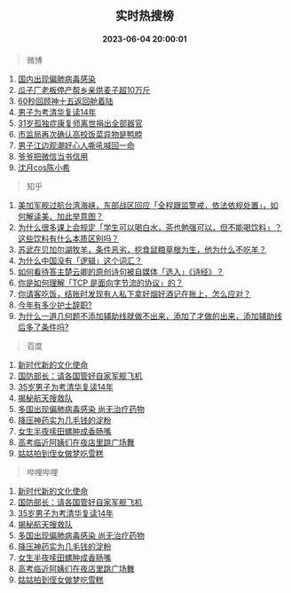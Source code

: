 <div align="center"><h2>实时热搜榜</h2><h4>2023-06-04 20:00:01</h4></div>

> 微博  

1. [国内出现偏肺病毒感染](https://s.weibo.com/weibo?q=%23%E5%9B%BD%E5%86%85%E5%87%BA%E7%8E%B0%E5%81%8F%E8%82%BA%E7%97%85%E6%AF%92%E6%84%9F%E6%9F%93%23&t=31&band_rank=1&Refer=top)<br />
2. [瓜子厂老板停产帮乡亲烘麦子超10万斤](https://s.weibo.com/weibo?q=%23%E7%93%9C%E5%AD%90%E5%8E%82%E8%80%81%E6%9D%BF%E5%81%9C%E4%BA%A7%E5%B8%AE%E4%B9%A1%E4%BA%B2%E7%83%98%E9%BA%A6%E5%AD%90%E8%B6%8510%E4%B8%87%E6%96%A4%23&t=31&band_rank=2&Refer=top)<br />
3. [60秒回顾神十五返回舱着陆](https://s.weibo.com/weibo?q=%2360%E7%A7%92%E5%9B%9E%E9%A1%BE%E7%A5%9E%E5%8D%81%E4%BA%94%E8%BF%94%E5%9B%9E%E8%88%B1%E7%9D%80%E9%99%86%23&t=31&band_rank=3&Refer=top)<br />
4. [男子为考清华复读14年](https://s.weibo.com/weibo?q=%23%E7%94%B7%E5%AD%90%E4%B8%BA%E8%80%83%E6%B8%85%E5%8D%8E%E5%A4%8D%E8%AF%BB14%E5%B9%B4%23&t=31&band_rank=4&Refer=top)<br />
5. [31岁孤独症康复师离世捐出全部器官](https://s.weibo.com/weibo?q=%2331%E5%B2%81%E5%AD%A4%E7%8B%AC%E7%97%87%E5%BA%B7%E5%A4%8D%E5%B8%88%E7%A6%BB%E4%B8%96%E6%8D%90%E5%87%BA%E5%85%A8%E9%83%A8%E5%99%A8%E5%AE%98%23&t=31&band_rank=5&Refer=top)<br />
6. [市监局再次确认高校饭菜异物是鸭脖](https://s.weibo.com/weibo?q=%23%E5%B8%82%E7%9B%91%E5%B1%80%E5%86%8D%E6%AC%A1%E7%A1%AE%E8%AE%A4%E9%AB%98%E6%A0%A1%E9%A5%AD%E8%8F%9C%E5%BC%82%E7%89%A9%E6%98%AF%E9%B8%AD%E8%84%96%23&t=31&band_rank=6&Refer=top)<br />
7. [男子江边观潮好心人嘶吼喊回一命](https://s.weibo.com/weibo?q=%23%E7%94%B7%E5%AD%90%E6%B1%9F%E8%BE%B9%E8%A7%82%E6%BD%AE%E5%A5%BD%E5%BF%83%E4%BA%BA%E5%98%B6%E5%90%BC%E5%96%8A%E5%9B%9E%E4%B8%80%E5%91%BD%23&t=31&band_rank=7&Refer=top)<br />
8. [爷爷把微信当书信用](https://s.weibo.com/weibo?q=%E7%88%B7%E7%88%B7%E6%8A%8A%E5%BE%AE%E4%BF%A1%E5%BD%93%E4%B9%A6%E4%BF%A1%E7%94%A8&t=31&band_rank=8&Refer=top)<br />
9. [沈月cos陈小希](https://s.weibo.com/weibo?q=%23%E6%B2%88%E6%9C%88cos%E9%99%88%E5%B0%8F%E5%B8%8C%23&t=31&band_rank=9&Refer=top)<br />

> 知乎  

1. [美加军舰过航台湾海峡，东部战区回应「全程跟监警戒，依法依规处置」，如何解读美、加此举意图？](https://www.zhihu.com/question/604645738)<br />
2. [为什么很多课上会规定「学生可以喝白水，茶也勉强可以，但不能喝饮料」？这些饮料有什么本质区别吗？](https://www.zhihu.com/question/601191918)<br />
3. [苏武在贝加尔湖牧羊，条件恶劣，挖食鼠粮草根为生，他为什么不吃羊？](https://www.zhihu.com/question/25483987)<br />
4. [为什么中国没有「逻辑」这个词汇？](https://www.zhihu.com/question/602626141)<br />
5. [如何看待答主楚云卿的原创诗句被自媒体「选入」《诗经》？](https://www.zhihu.com/question/604719253)<br />
6. [你是如何理解「TCP 是面向字节流的协议」的？](https://www.zhihu.com/question/602003556)<br />
7. [你请客吃饭，结账时发现有人私下拿好烟好酒记在账上，怎么应对？](https://www.zhihu.com/question/465991724)<br />
8. [今年有多少护士辞职?](https://www.zhihu.com/question/597224517)<br />
9. [为什么一道几何题不添加辅助线就做不出来，添加了才做的出来，添加辅助线后多了条件吗?](https://www.zhihu.com/question/600468143)<br />

> 百度  

1. [新时代新的文化使命](https://www.baidu.com/s?wd=%E6%96%B0%E6%97%B6%E4%BB%A3%E6%96%B0%E7%9A%84%E6%96%87%E5%8C%96%E4%BD%BF%E5%91%BD&sa=fyb_news&rsv_dl=fyb_news)<br />
2. [国防部长：请各国管好自家军舰飞机](https://www.baidu.com/s?wd=%E5%9B%BD%E9%98%B2%E9%83%A8%E9%95%BF%EF%BC%9A%E8%AF%B7%E5%90%84%E5%9B%BD%E7%AE%A1%E5%A5%BD%E8%87%AA%E5%AE%B6%E5%86%9B%E8%88%B0%E9%A3%9E%E6%9C%BA&sa=fyb_news&rsv_dl=fyb_news)<br />
3. [35岁男子为考清华复读14年](https://www.baidu.com/s?wd=35%E5%B2%81%E7%94%B7%E5%AD%90%E4%B8%BA%E8%80%83%E6%B8%85%E5%8D%8E%E5%A4%8D%E8%AF%BB14%E5%B9%B4&sa=fyb_news&rsv_dl=fyb_news)<br />
4. [揭秘航天搜救队](https://www.baidu.com/s?wd=%E6%8F%AD%E7%A7%98%E8%88%AA%E5%A4%A9%E6%90%9C%E6%95%91%E9%98%9F&sa=fyb_news&rsv_dl=fyb_news)<br />
5. [多国出现偏肺病毒感染 尚无治疗药物](https://www.baidu.com/s?wd=%E5%A4%9A%E5%9B%BD%E5%87%BA%E7%8E%B0%E5%81%8F%E8%82%BA%E7%97%85%E6%AF%92%E6%84%9F%E6%9F%93+%E5%B0%9A%E6%97%A0%E6%B2%BB%E7%96%97%E8%8D%AF%E7%89%A9&sa=fyb_news&rsv_dl=fyb_news)<br />
6. [降压神药实为几毛钱的淀粉](https://www.baidu.com/s?wd=%E9%99%8D%E5%8E%8B%E7%A5%9E%E8%8D%AF%E5%AE%9E%E4%B8%BA%E5%87%A0%E6%AF%9B%E9%92%B1%E7%9A%84%E6%B7%80%E7%B2%89&sa=fyb_news&rsv_dl=fyb_news)<br />
7. [女生半夜嗦田螺肿成香肠嘴](https://www.baidu.com/s?wd=%E5%A5%B3%E7%94%9F%E5%8D%8A%E5%A4%9C%E5%97%A6%E7%94%B0%E8%9E%BA%E8%82%BF%E6%88%90%E9%A6%99%E8%82%A0%E5%98%B4&sa=fyb_news&rsv_dl=fyb_news)<br />
8. [高考临近阿姨们在夜店里跳广场舞](https://www.baidu.com/s?wd=%E9%AB%98%E8%80%83%E4%B8%B4%E8%BF%91%E9%98%BF%E5%A7%A8%E4%BB%AC%E5%9C%A8%E5%A4%9C%E5%BA%97%E9%87%8C%E8%B7%B3%E5%B9%BF%E5%9C%BA%E8%88%9E&sa=fyb_news&rsv_dl=fyb_news)<br />
9. [姑姑拍到侄女做梦吃雪糕](https://www.baidu.com/s?wd=%E5%A7%91%E5%A7%91%E6%8B%8D%E5%88%B0%E4%BE%84%E5%A5%B3%E5%81%9A%E6%A2%A6%E5%90%83%E9%9B%AA%E7%B3%95&sa=fyb_news&rsv_dl=fyb_news)<br />

> 哔哩哔哩  

1. [新时代新的文化使命](https://www.baidu.com/s?wd=%E6%96%B0%E6%97%B6%E4%BB%A3%E6%96%B0%E7%9A%84%E6%96%87%E5%8C%96%E4%BD%BF%E5%91%BD&sa=fyb_news&rsv_dl=fyb_news)<br />
2. [国防部长：请各国管好自家军舰飞机](https://www.baidu.com/s?wd=%E5%9B%BD%E9%98%B2%E9%83%A8%E9%95%BF%EF%BC%9A%E8%AF%B7%E5%90%84%E5%9B%BD%E7%AE%A1%E5%A5%BD%E8%87%AA%E5%AE%B6%E5%86%9B%E8%88%B0%E9%A3%9E%E6%9C%BA&sa=fyb_news&rsv_dl=fyb_news)<br />
3. [35岁男子为考清华复读14年](https://www.baidu.com/s?wd=35%E5%B2%81%E7%94%B7%E5%AD%90%E4%B8%BA%E8%80%83%E6%B8%85%E5%8D%8E%E5%A4%8D%E8%AF%BB14%E5%B9%B4&sa=fyb_news&rsv_dl=fyb_news)<br />
4. [揭秘航天搜救队](https://www.baidu.com/s?wd=%E6%8F%AD%E7%A7%98%E8%88%AA%E5%A4%A9%E6%90%9C%E6%95%91%E9%98%9F&sa=fyb_news&rsv_dl=fyb_news)<br />
5. [多国出现偏肺病毒感染 尚无治疗药物](https://www.baidu.com/s?wd=%E5%A4%9A%E5%9B%BD%E5%87%BA%E7%8E%B0%E5%81%8F%E8%82%BA%E7%97%85%E6%AF%92%E6%84%9F%E6%9F%93+%E5%B0%9A%E6%97%A0%E6%B2%BB%E7%96%97%E8%8D%AF%E7%89%A9&sa=fyb_news&rsv_dl=fyb_news)<br />
6. [降压神药实为几毛钱的淀粉](https://www.baidu.com/s?wd=%E9%99%8D%E5%8E%8B%E7%A5%9E%E8%8D%AF%E5%AE%9E%E4%B8%BA%E5%87%A0%E6%AF%9B%E9%92%B1%E7%9A%84%E6%B7%80%E7%B2%89&sa=fyb_news&rsv_dl=fyb_news)<br />
7. [女生半夜嗦田螺肿成香肠嘴](https://www.baidu.com/s?wd=%E5%A5%B3%E7%94%9F%E5%8D%8A%E5%A4%9C%E5%97%A6%E7%94%B0%E8%9E%BA%E8%82%BF%E6%88%90%E9%A6%99%E8%82%A0%E5%98%B4&sa=fyb_news&rsv_dl=fyb_news)<br />
8. [高考临近阿姨们在夜店里跳广场舞](https://www.baidu.com/s?wd=%E9%AB%98%E8%80%83%E4%B8%B4%E8%BF%91%E9%98%BF%E5%A7%A8%E4%BB%AC%E5%9C%A8%E5%A4%9C%E5%BA%97%E9%87%8C%E8%B7%B3%E5%B9%BF%E5%9C%BA%E8%88%9E&sa=fyb_news&rsv_dl=fyb_news)<br />
9. [姑姑拍到侄女做梦吃雪糕](https://www.baidu.com/s?wd=%E5%A7%91%E5%A7%91%E6%8B%8D%E5%88%B0%E4%BE%84%E5%A5%B3%E5%81%9A%E6%A2%A6%E5%90%83%E9%9B%AA%E7%B3%95&sa=fyb_news&rsv_dl=fyb_news)<br />
